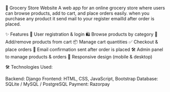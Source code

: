 🛒 Grocery Store Website
A web app for an online grocery store where users can browse products, add to cart, and place orders easily.
when you purchase any product it send mail to your register emailId after order is placed.

✨ Features
🔐 User registration & login
🛍️ Browse products by category
🛒 Add/remove products from cart
📦 Manage cart quantities
✅ Checkout & place orders
📧 Email confirmation sent after order is placed
🛠️ Admin panel to manage products & orders
📱 Responsive design (mobile & desktop)

🛠️ Technologies Used:

Backend: Django
Frontend: HTML, CSS, JavaScript, Bootstrap
Database: SQLite / MySQL / PostgreSQL
Payment: Razorpay

